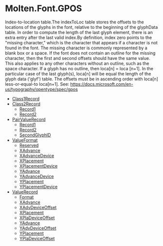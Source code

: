 ﻿  
# Molten.Font.GPOS
Index-to-location table.<para /><para>The indexToLoc table stores the offsets to the locations of the glyphs in the font, relative to the beginning of the glyphData table. In order to compute the length of the last glyph element, there is an extra entry after the last valid index.</para><para>By definition, index zero points to the "missing character," which is the character that appears if a character is not found in the font. The missing character is commonly represented by a blank box or a space. If the font does not contain an outline for the missing character, then the first and second offsets should have the same value. This also applies to any other characters without an outline, such as the space character. If a glyph has no outline, then loca[n] = loca [n+1]. In the particular case of the last glyph(s), loca[n] will be equal the length of the glyph data ('glyf') table. The offsets must be in ascending order with loca[n] less-or-equal-to loca[n+1].</para>
            See: https://docs.microsoft.com/en-us/typography/opentype/spec/gpos 
  
*  [Class1Record](docs/Molten.Font/Molten/Font/GPOS/Class1Record.md)  
*  [Class2Record](docs/Molten.Font/Molten/Font/GPOS/Class2Record.md)  
    *  [Record1](docs/Molten.Font/Molten/Font/GPOS/Class2Record/Record1.md)  
    *  [Record2](docs/Molten.Font/Molten/Font/GPOS/Class2Record/Record2.md)  
*  [PairValueRecord](docs/Molten.Font/Molten/Font/GPOS/PairValueRecord.md)  
    *  [Record1](docs/Molten.Font/Molten/Font/GPOS/PairValueRecord/Record1.md)  
    *  [Record2](docs/Molten.Font/Molten/Font/GPOS/PairValueRecord/Record2.md)  
    *  [SecondGlyphID](docs/Molten.Font/Molten/Font/GPOS/PairValueRecord/SecondGlyphID.md)  
*  [ValueFormat](docs/Molten.Font/Molten/Font/GPOS/ValueFormat.md)  
    *  [Reserved](docs/Molten.Font/Molten/Font/GPOS/ValueFormat/Reserved.md)  
    *  [XAdvance](docs/Molten.Font/Molten/Font/GPOS/ValueFormat/XAdvance.md)  
    *  [XAdvanceDevice](docs/Molten.Font/Molten/Font/GPOS/ValueFormat/XAdvanceDevice.md)  
    *  [XPlacement](docs/Molten.Font/Molten/Font/GPOS/ValueFormat/XPlacement.md)  
    *  [XPlacementDevice](docs/Molten.Font/Molten/Font/GPOS/ValueFormat/XPlacementDevice.md)  
    *  [YAdvance](docs/Molten.Font/Molten/Font/GPOS/ValueFormat/YAdvance.md)  
    *  [YAdvanceDevice](docs/Molten.Font/Molten/Font/GPOS/ValueFormat/YAdvanceDevice.md)  
    *  [YPlacement](docs/Molten.Font/Molten/Font/GPOS/ValueFormat/YPlacement.md)  
    *  [YPlacementDevice](docs/Molten.Font/Molten/Font/GPOS/ValueFormat/YPlacementDevice.md)  
*  [ValueRecord](docs/Molten.Font/Molten/Font/GPOS/ValueRecord.md)  
    *  [Format](docs/Molten.Font/Molten/Font/GPOS/ValueRecord/Format.md)  
    *  [XAdvance](docs/Molten.Font/Molten/Font/GPOS/ValueRecord/XAdvance.md)  
    *  [XAdvDeviceOffset](docs/Molten.Font/Molten/Font/GPOS/ValueRecord/XAdvDeviceOffset.md)  
    *  [XPlacement](docs/Molten.Font/Molten/Font/GPOS/ValueRecord/XPlacement.md)  
    *  [XPlaDeviceOffset](docs/Molten.Font/Molten/Font/GPOS/ValueRecord/XPlaDeviceOffset.md)  
    *  [YAdvance](docs/Molten.Font/Molten/Font/GPOS/ValueRecord/YAdvance.md)  
    *  [YAdvDeviceOffset](docs/Molten.Font/Molten/Font/GPOS/ValueRecord/YAdvDeviceOffset.md)  
    *  [YPlacement](docs/Molten.Font/Molten/Font/GPOS/ValueRecord/YPlacement.md)  
    *  [YPlaDeviceOffset](docs/Molten.Font/Molten/Font/GPOS/ValueRecord/YPlaDeviceOffset.md)